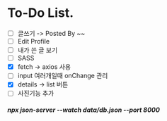 # To-Do List.

- [ ] 글쓰기 -> Posted By ~~
- [ ] Edit Profile
- [ ] 내가 쓴 글 보기
- [ ] SASS
- [x] fetch -> axios 사용
- [ ] input 여러개일때 onChange 관리
- [x] details -> list 버튼
- [ ] 사진기능 추가

##### npx json-server --watch data/db.json --port 8000
